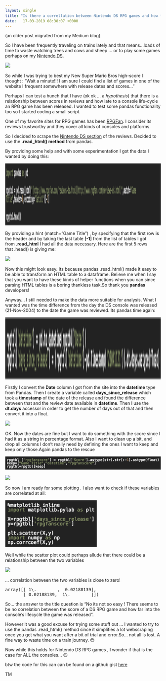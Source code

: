 ```yaml
---
layout: single
title: "Is there a correllation between Nintendo DS RPG games and how far into the console’s lifecycle the games were released?"
date:   17-03-2019 08:38:07 +0000
---
```



(an older post migrated from my Medium blog)

So I have been frequently traveling on trains lately and that means…loads of time to waste watching trees and cows and sheep … or to play some games perhaps on my [Nintendo DS](https://en.wikipedia.org/wiki/Nintendo_DS).

![](https://cdn-images-1.medium.com/max/1600/1*2HOzC7_zg9HnZEM8k578UQ.png)

So while I was trying to best my New Super Mario Bros high-score I thought : “Wait a minute!!! I am sure I could find a list of games in one of the website I frequent somewhere with release dates and scores…”

Perhaps I can test a hunch that I have (ok ok … a _hypothesis_) that there is a relationship between scores in reviews and how late to a console life-cycle an RPG game has been released. I wanted to test some pandas functionality too so I started coding a small script.

One of my favorite sites for RPG games has been [RPGFan](http://www.rpgfan.com/reviews.html). I consider its reviews trustworthy and they cover all kinds of consoles and platforms.

So I decided to scrape the [Nintendo DS section](http://www.rpgfan.com/reviews-ds.html) of the reviews. Decided to use the **.read_html() method** from pandas. 

By providing some help and with some experimentation I got the data I wanted by doing this:

<img src="https://raw.githubusercontent.com/mamonu/mamonu.github.io/master/assets/NDS/src2img(0).png" alt="code" style="height:200px;"/>


By providing a hint (match=”Game Title”) , by specifying that the first row is the header and by taking the last table **[-1]** from the list of tables I got from **.read_html** I had all the data necessary. Here are the first 5 rows that .head() is giving me:

![](https://cdn-images-1.medium.com/max/1600/1*7HH56RKceFiDqNwLZYZc1A.png)

Now this might look easy. Its because pandas .read_html() made it easy to be able to transform an HTML table to a dataframe. 
Believe me when I say that you want to have these kinds of helper functions when you can since parsing HTML tables is a boring thankless task.So thank you **pandas** developers!

Anyway… I still needed to make the data more suitable for analysis. What I wanted was the time difference from the day the DS console was released (21-Nov-2004) to the date the game was reviewed. Its pandas time again:

<img src="https://raw.githubusercontent.com/mamonu/mamonu.github.io/master/assets/NDS/src2img(1).png" alt="code" style="height:200px;"/>


Firstly I convert the **Date** column I got from the site into the **datetime** type from Pandas. Then I create a variable called **days_since_release** which took a **timestamp** of the date of the release and found the difference between that and the review date available in **datetime**. Then I use the **dt.days** accessor in order to get the number of days out of that and then convert it into a float.

![](https://cdn-images-1.medium.com/max/1600/1*GFaa4Klw62md827yHeawcw.png)

OK. Now the dates are fine but I want to do something with the score since I had it as a string in percentage format. Also I want to clean up a bit, and drop all columns I don’t really need by defining the ones I want to keep and keep only those.Again pandas to the rescue

![](https://raw.githubusercontent.com/mamonu/mamonu.github.io/master/assets/NDS/src2img(2).png)


![](https://cdn-images-1.medium.com/max/1600/1*hu4ixAKVjd3THjyewYSyaA.png)

So now I am ready for some plotting . I also want to check if these variables are correlated at all:

![](https://raw.githubusercontent.com/mamonu/mamonu.github.io/master/assets/NDS/src2img(3).png)


Well while the scatter plot could perhaps allude that there could be a relationship between the two variables

![](https://cdn-images-1.medium.com/max/1600/1*jR1jFUVM1OBnuE8YSEdYIg.png)

… correlation between the two variables is close to zero!

<pre name="b8b7" id="b8b7" class="graf graf--pre graf-after--p">array([[ 1\.        ,  0.02188139],
       [ 0.02188139,  1\.        ]])</pre>

So… the answer to the title question is “No its not so easy ! There seems to be no correlation between the score of a DS RPG game and how far into the console’s lifecycle the game was released”.

However it was a good excuse for trying some stuff out … I wanted to try to use the pandas .read_html() method since it simplifies a lot webscraping once you get what you want after a bit of trial and error.So… not all is lost. A fine way to waste time on a train journey. 😊

Now while this holds for Nintendo DS RPG games , I wonder if that is the case for ALL the consoles… 😉

btw the code for this can can be found on a github gist [here](https://gist.github.com/mamonu/a3d2b4f6c0baec1c62299d1d98d5ea93)

TM

